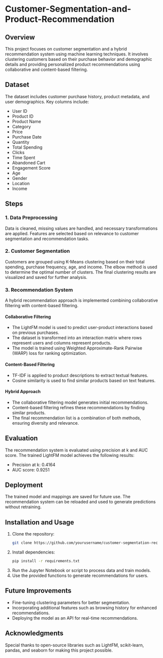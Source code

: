 # Customer-Segmentation-and-Product-Recommendation

## Overview
This project focuses on customer segmentation and a hybrid recommendation system using machine learning techniques. It involves clustering customers based on their purchase behavior and demographic details and providing personalized product recommendations using collaborative and content-based filtering.

## Dataset
The dataset includes customer purchase history, product metadata, and user demographics. Key columns include:
- User ID
- Product ID
- Product Name
- Category
- Price
- Purchase Date
- Quantity
- Total Spending
- Clicks
- Time Spent
- Abandoned Cart
- Engagement Score
- Age
- Gender
- Location
- Income

## Steps

### 1. Data Preprocessing
Data is cleaned, missing values are handled, and necessary transformations are applied. Features are selected based on relevance to customer segmentation and recommendation tasks.

### 2. Customer Segmentation
Customers are grouped using K-Means clustering based on their total spending, purchase frequency, age, and income. The elbow method is used to determine the optimal number of clusters. The final clustering results are visualized and saved for further analysis.

### 3. Recommendation System
A hybrid recommendation approach is implemented combining collaborative filtering with content-based filtering.

#### Collaborative Filtering
- The LightFM model is used to predict user-product interactions based on previous purchases.
- The dataset is transformed into an interaction matrix where rows represent users and columns represent products.
- The model is trained using Weighted Approximate-Rank Pairwise (WARP) loss for ranking optimization.

#### Content-Based Filtering
- TF-IDF is applied to product descriptions to extract textual features.
- Cosine similarity is used to find similar products based on text features.

#### Hybrid Approach
- The collaborative filtering model generates initial recommendations.
- Content-based filtering refines these recommendations by finding similar products.
- The final recommendation list is a combination of both methods, ensuring diversity and relevance.

## Evaluation
The recommendation system is evaluated using precision at k and AUC score. The trained LightFM model achieves the following results:
- Precision at k: 0.4164
- AUC score: 0.9251

## Deployment
The trained model and mappings are saved for future use. The recommendation system can be reloaded and used to generate predictions without retraining.

## Installation and Usage
1. Clone the repository:
   ```bash
   git clone https://github.com/yourusername/customer-segmentation-recommendation.git
   ```
2. Install dependencies:
   ```bash
   pip install -r requirements.txt
   ```
3. Run the Jupyter Notebook or script to process data and train models.
4. Use the provided functions to generate recommendations for users.

## Future Improvements
- Fine-tuning clustering parameters for better segmentation.
- Incorporating additional features such as browsing history for enhanced recommendations.
- Deploying the model as an API for real-time recommendations.

## Acknowledgments
Special thanks to open-source libraries such as LightFM, scikit-learn, pandas, and seaborn for making this project possible.

